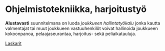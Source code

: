 # Ohjelmistotekniikka, harjoitustyö

**Alustavasti** suunnitelmana on luoda *joukkueen hallintatyökalu* jonka kautta valmentajat
tai muut joukkueen vastuuhenkilöt voivat hallinoida joukkueen kokoonpanoa, pelaajaseurantaa, harjoitus- sekä peliaikatauluja.


[Laskarit](https://github.com/lumikt/ot-harjoitustyo/tree/main/laskarit)
